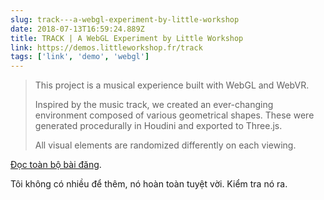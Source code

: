 ```yaml
---
slug: track---a-webgl-experiment-by-little-workshop
date: 2018-07-13T16:59:24.889Z
title: TRACK | A WebGL Experiment by Little Workshop
link: https://demos.littleworkshop.fr/track
tags: ['link', 'demo', 'webgl']
---
```





> This project is a musical experience built with WebGL and WebVR.
> 
> Inspired by the music track, we created an ever-changing environment composed of various geometrical shapes. These were generated procedurally in Houdini and exported to Three.js.
> 
> All visual elements are randomized differently on each viewing.


[Đọc toàn bộ bài đăng](https://demos.littleworkshop.fr/track).

Tôi không có nhiều để thêm, nó hoàn toàn tuyệt vời. Kiểm tra nó ra.
